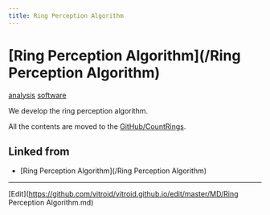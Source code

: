 ```yaml
---
title: Ring Perception Algorithm
---
```

# [Ring Perception Algorithm](/Ring Perception Algorithm)

[analysis](/analysis) [software](/software)

We develop the ring perception algorithm.

All the contents are moved to the [GitHub/CountRings](https://github.com/vitroid/CountRIngs).





## Linked from

* [Ring Perception Algorithm](/Ring Perception Algorithm)


----
[Edit](https://github.com/vitroid/vitroid.github.io/edit/master/MD/Ring Perception Algorithm.md)
